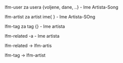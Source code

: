 lfm-user za usera {voljene, dane, ..}
	- Ime Artista-Song

lfm-artist za artist ime{ }
	- Ime Artista-SOng

lfm-tag za tag {}
	- Ime artista

lfm-related -a 
	- Ime artista



lfm-related -> lfm-artis

lfm-tag -> lfm-artist
